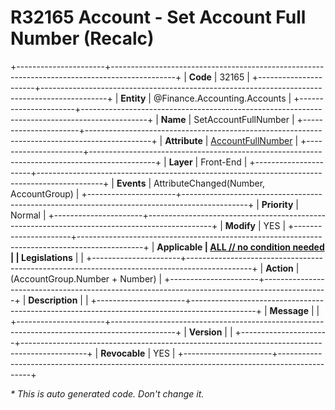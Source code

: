 ﻿---
erp.type: front-end-business-rule
erp.entity: Finance.Accounting.Accounts
---

# R32165 Account - Set Account Full Number (Recalc)
+----------------------+----------------------------------------------------------------------------------------------+
| **Code**             | 32165                                                                                        |
+----------------------+----------------------------------------------------------------------------------------------+
| **Entity**           | @Finance.Accounting.Accounts                                                                 |
+----------------------+----------------------------------------------------------------------------------------------+
| **Name**             | SetAccountFullNumber                                                                         |
+----------------------+----------------------------------------------------------------------------------------------+
| **Attribute**        | [AccountFullNumber](../entities/Finance.Accounting.Accounts.md#accountfullnumber)            |
+----------------------+----------------------------------------------------------------------------------------------+
| **Layer**            | Front-End                                                                                    |
+----------------------+----------------------------------------------------------------------------------------------+
| **Events**           | AttributeChanged(Number, AccountGroup)                                                       |
+----------------------+----------------------------------------------------------------------------------------------+
| **Priority**         | Normal                                                                                       |
+----------------------+----------------------------------------------------------------------------------------------+
| **Modify**           | YES                                                                                          |
+----------------------+----------------------------------------------------------------------------------------------+
| **Applicable         | [ALL // no condition needed](xref:applicable-legislations)                                   |
| Legislations**       |                                                                                              |
+----------------------+----------------------------------------------------------------------------------------------+
| **Action**           | (AccountGroup.Number + Number)                                                               |
+----------------------+----------------------------------------------------------------------------------------------+
| **Description**      |                                                                                              |
+----------------------+----------------------------------------------------------------------------------------------+
| **Message**          |                                                                                              |
+----------------------+----------------------------------------------------------------------------------------------+
| **Version**          |                                                                                              |
+----------------------+----------------------------------------------------------------------------------------------+
| **Revocable**        | YES                                                                                          |
+----------------------+----------------------------------------------------------------------------------------------+

*\* This is auto generated code. Don't change it.*
